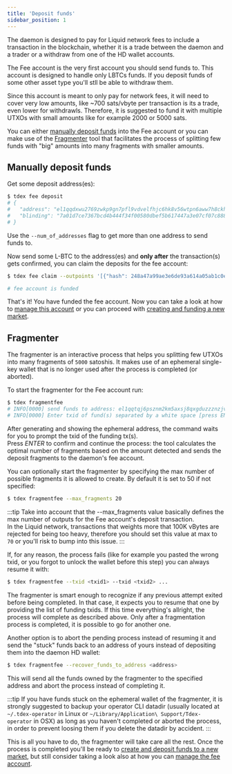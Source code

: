```yaml
---
title: 'Deposit funds'
sidebar_position: 1
---
```


The daemon is designed to pay for Liquid network fees to include a transaction in the blockchain, whether it is a trade between the daemon and a trader or a withdraw from one of the HD wallet accounts.

The Fee account is the very first account you should send funds to. This account is designed to handle only LBTCs funds. If you deposit funds of some other asset type you'll stll be able to withdraw them.

Since this account is meant to only pay for network fees, it will need to cover very low amounts, like ~700 sats/vbyte per transaction is its a trade, even lower for withdrawls. Therefore, it is suggested to fund it with multiple UTXOs with small amounts like for example 2000 or 5000 sats.  

You can either [manually deposit funds](#manually-deposit-funds) into the Fee account or you can make use of the [Fragmenter](#fragmenter) tool that facilitates the process of splitting few funds with "big" amounts into many fragments with smaller amounts.

## Manually deposit funds

Get some deposit address(es):

```bash
$ tdex fee deposit
# {
#  	"address": "el1qqdxwu2769zwkp9gn7pfl9vdvelfhjc6hk8v56wtpn6aww7h8ckhme7tj6hggvw3ycyn9epqlwzzml5yhdn9sv0dlxu676nr5k",
# 	"blinding": "7a01d7ce7367bcd4b444f34f00580dbef5b617447a3e07cf07c8883c34a1e0d8"
# }
```

Use the `--num_of_addresses` flag to get more than one address to send funds to.

Now send some L-BTC to the address(es) and **only after** the transaction(s) gets confirmed, you can claim the deposits for the fee account:

```bash
$ tdex fee claim --outpoints '[{"hash": 248a47a99ae3e6de93a614a05ab1c0e064aa9ea2fb292bfa1b33c48b067cac10, "index": 1}]'

# fee account is funded
```

That's it! You have funded the fee account. Now you can take a look at how to [manage this account](manage_account.md) or you can proceed with [creating and funding a new market](../market/deposit_funds.md).

## Fragmenter

The fragmenter is an interactive process that helps you splitting few UTXOs into many fragments of `5000` satoshis. It makes use of an ephemeral single-key wallet that is no longer used after the process is completed (or aborted).  

To start the fragmenter for the Fee account run:

```bash
$ tdex fragmentfee
# INFO[0000] send funds to address: el1qqtqj6psznm2km5axsj8qxgduzzznzjvmxfs3qh7h83hsp72hp0s5hzzwlzv92cgr44qtl4krrykddyv6xtcmvpusqraynmn0k
# INFO[0000] Enter txid of fund(s) separated by a white space [press ENTER to skip or confirm]:
```

After generating and showing the ephemeral address, the command waits for you to prompt the txid of the funding tx(s).  
Press _ENTER_ to confirm and continue the process: the tool calculates the optimal number of fragments based on the amount detected and sends the deposit fragments to the daemon's fee account.

You can optionally start the fragmenter by specifying the max number of possible fragments it is allowed to create. By default it is set to 50 if not specified:

```bash
$ tdex fragmentfee --max_fragments 20
```

:::tip
Take into account that the --max_fragments value basically defines the max number of outputs for the Fee account's deposit transaction.  
In the Liquid network, transactions that weights more that 100K vBytes are rejected for being too heavy, therefore you should set this value at max to `70` or you'll risk to bump into this issue.
:::

If, for any reason, the process fails (like for example you pasted the wrong txid, or you forgot to unlock the wallet before this step) you can always resume it with:

```bash
$ tdex fragmentfee --txid <txid1> --txid <txid2> ...
```

The fragmenter is smart enough to recognize if any previous attempt exited before being completed. In that case, it expects you to resume that one by providing the list of funding txids. If this time everything's allright, the process will complete as described above. Only after a fragmentation process is completed, it is possible to go for another one.

Another option is to abort the pending process instead of resuming it and send the "stuck" funds back to an address of yours instead of depositing them into the daemon HD wallet:

```bash
$ tdex fragmentfee --recover_funds_to_address <address>
```

This will send all the funds owned by the fragmenter to the specified address and abort the process instead of completing it.

:::tip
If you have funds stuck on the ephemeral wallet of the fragmenter, it is strongly suggested to backup your operator CLI datadir (usually located at `~/.tdex-operator` in Linux or `~/Library/Application\ Support/Tdex-operator` in OSX) as long as you haven't completed or aborted the process, in order to prevent loosing them if you delete the datadir by accident.
:::

This is all you have to do, the fragmenter will take care all the rest. Once the process is completed you'll be ready to [create and deposit funds to a new market](../market/deposit_funds.md), but still consider taking a look also at how you can [manage the fee account](manage_account.md).

